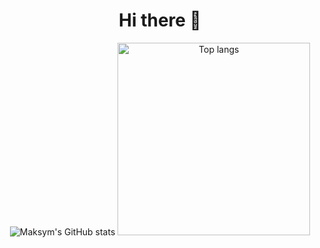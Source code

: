 <div align="center">
<h1>Hi there 👋</h1>
</div>


<div align="center">
<img alt="Maksym's GitHub stats" src="https://github-readme-stats.vercel.app/api?username=TobiasAagaard&show_icons=true&theme=tokyonight"/>
<img alt="Top langs" width="308px" src="https://github-readme-stats.vercel.app/api/top-langs/?username=TobiasAagaard&layout=compact&&langs_count=8&theme=tokyonight"/>
</div>



<!--
**TobiasAagaard/TobiasAagaard** is a ✨ _special_ ✨ repository because its `README.md` (this file) appears on your GitHub profile.

Here are some ideas to get you started:

- 🔭 I’m currently working on ...
- 🌱 I’m currently learning ...
- 👯 I’m looking to collaborate on ...
- 🤔 I’m looking for help with ...
- 💬 Ask me about ...
- 📫 How to reach me: ...
- 😄 Pronouns: ...
- ⚡ Fun fact: ...
-->
